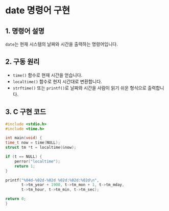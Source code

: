 # date 명령어 구현

## 1. 명령어 설명
`date`는 현재 시스템의 날짜와 시간을 출력하는 명령어입니다.

## 2. 구동 원리
- `time()` 함수로 현재 시간을 얻습니다.
- `localtime()` 함수로 현지 시간대로 변환합니다.
- `strftime()` 또는 `printf()`로 날짜와 시간을 사람이 읽기 쉬운 형식으로 출력합니다.

## 3. C 구현 코드
```c
#include <stdio.h>
#include <time.h>

int main(void) {
time_t now = time(NULL);
struct tm *t = localtime(&now);

if (t == NULL) {
    perror("localtime");
    return 1;
}

printf("%04d-%02d-%02d %02d:%02d:%02d\n",
       t->tm_year + 1900, t->tm_mon + 1, t->tm_mday,
       t->tm_hour, t->tm_min, t->tm_sec);

return 0;
}
```
